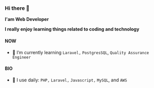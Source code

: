 ### Hi there 👋

**I'am Web Developer** 

**I really enjoy learning things related to coding and technology**

#### NOW
- 🌱 I’m currently learning `Laravel,` `PostgresSQL`, `Quality Assurance Engineer`
 
#### BIO
- 🌱 I use daily: `PHP,` `Laravel,` `Javascript,` `MySQL`, and `AWS`

<!-- 
**Jeryhardianto/jeryhardianto** is a ✨ _special_ ✨ repository because its `README.md` (this file) appears on your GitHub profile.

Here are some ideas to get you started:

- 🔭 I’m currently working on ...
- 🌱 I’m currently learning ...
- 👯 I’m looking to collaborate on ...
- 🤔 I’m looking for help with ...
- 💬 Ask me about ...
- 📫 How to reach me: ...
- 😄 Pronouns: ...
- ⚡ Fun fact: ... -->

